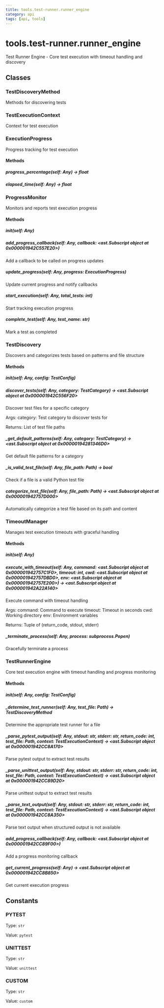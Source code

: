 ```yaml
---
title: tools.test-runner.runner_engine
category: api
tags: [api, tools]
---
```


# tools.test-runner.runner_engine

Test Runner Engine - Core test execution with timeout handling and discovery

## Classes

### TestDiscoveryMethod

Methods for discovering tests

### TestExecutionContext

Context for test execution

### ExecutionProgress

Progress tracking for test execution

#### Methods

##### progress_percentage(self: Any) -> float



##### elapsed_time(self: Any) -> float



### ProgressMonitor

Monitors and reports test execution progress

#### Methods

##### __init__(self: Any)



##### add_progress_callback(self: Any, callback: <ast.Subscript object at 0x000001942C557E20>)

Add a callback to be called on progress updates

##### update_progress(self: Any, progress: ExecutionProgress)

Update current progress and notify callbacks

##### start_execution(self: Any, total_tests: int)

Start tracking execution progress

##### complete_test(self: Any, test_name: str)

Mark a test as completed

### TestDiscovery

Discovers and categorizes tests based on patterns and file structure

#### Methods

##### __init__(self: Any, config: TestConfig)



##### discover_tests(self: Any, category: TestCategory) -> <ast.Subscript object at 0x000001942C556F20>

Discover test files for a specific category

Args:
    category: Test category to discover tests for
    
Returns:
    List of test file paths

##### _get_default_patterns(self: Any, category: TestCategory) -> <ast.Subscript object at 0x00000194281346D0>

Get default file patterns for a category

##### _is_valid_test_file(self: Any, file_path: Path) -> bool

Check if a file is a valid Python test file

##### categorize_test_file(self: Any, file_path: Path) -> <ast.Subscript object at 0x000001942757D000>

Automatically categorize a test file based on its path and content

### TimeoutManager

Manages test execution timeouts with graceful handling

#### Methods

##### __init__(self: Any)



##### execute_with_timeout(self: Any, command: <ast.Subscript object at 0x000001942757C1F0>, timeout: int, cwd: <ast.Subscript object at 0x000001942757DBD0>, env: <ast.Subscript object at 0x000001942757E200>) -> <ast.Subscript object at 0x000001942A22A140>

Execute command with timeout handling

Args:
    command: Command to execute
    timeout: Timeout in seconds
    cwd: Working directory
    env: Environment variables
    
Returns:
    Tuple of (return_code, stdout, stderr)

##### _terminate_process(self: Any, process: subprocess.Popen)

Gracefully terminate a process

### TestRunnerEngine

Core test execution engine with timeout handling and progress monitoring

#### Methods

##### __init__(self: Any, config: TestConfig)



##### _determine_test_runner(self: Any, test_file: Path) -> TestDiscoveryMethod

Determine the appropriate test runner for a file

##### _parse_pytest_output(self: Any, stdout: str, stderr: str, return_code: int, test_file: Path, context: TestExecutionContext) -> <ast.Subscript object at 0x000001942CC8A170>

Parse pytest output to extract test results

##### _parse_unittest_output(self: Any, stdout: str, stderr: str, return_code: int, test_file: Path, context: TestExecutionContext) -> <ast.Subscript object at 0x000001942CC89D20>

Parse unittest output to extract test results

##### _parse_text_output(self: Any, stdout: str, stderr: str, return_code: int, test_file: Path, context: TestExecutionContext) -> <ast.Subscript object at 0x000001942CC8A350>

Parse text output when structured output is not available

##### add_progress_callback(self: Any, callback: <ast.Subscript object at 0x000001942CC89F00>)

Add a progress monitoring callback

##### get_current_progress(self: Any) -> <ast.Subscript object at 0x000001942CC8B850>

Get current execution progress

## Constants

### PYTEST

Type: `str`

Value: `pytest`

### UNITTEST

Type: `str`

Value: `unittest`

### CUSTOM

Type: `str`

Value: `custom`

